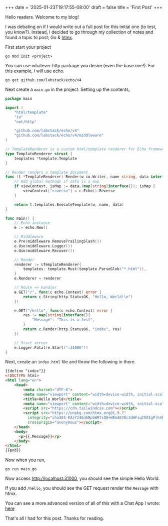 +++
date = '2025-01-23T19:17:55-08:00'
draft = false
title = 'First Post'
+++

Hello readers. Welcome to my blog!

I was debating on if I would write out a full post for this initial one (to test, you know?).
Instead, I decided to go through my collection of notes and found a topic to post; Go & [htmx](https://htmx.org/docs/#introduction).

First start your project
```
go mod init <project>
```

You can use whatever http package you desire (even the base one!). For this example, I will use echo.
```
go get github.com/labstack/echo/v4
```

Next create a `main.go` in the project. Setting up the contents,
```go
package main

import (
	"html/template"
	"io"
	"net/http"

	"github.com/labstack/echo/v4"
	"github.com/labstack/echo/v4/middleware"
)

// TemplateRenderer is a custom html/template renderer for Echo framework
type TemplateRenderer struct {
	templates *template.Template
}

// Render renders a template document
func (t *TemplateRenderer) Render(w io.Writer, name string, data interface{}, c echo.Context) error {
	// Add global methods if data is a map
	if viewContext, isMap := data.(map[string]interface{}); isMap {
		viewContext["reverse"] = c.Echo().Reverse
	}

	return t.templates.ExecuteTemplate(w, name, data)
}

func main() {
	// Echo instance
	e := echo.New()

	// Middleware
	e.Pre(middleware.RemoveTrailingSlash())
	e.Use(middleware.Logger())
	e.Use(middleware.Recover())

	// Render
	renderer := &TemplateRenderer{
		templates: template.Must(template.ParseGlob("*.html")),
	}
	e.Renderer = renderer

	// Route => handler
	e.GET("/", func(c echo.Context) error {
		return c.String(http.StatusOK, "Hello, World!\n")
	})

	e.GET("/hello", func(c echo.Context) error {
		res := map[string]interface{}{
			"Message": "This is a test",
		}
		return c.Render(http.StatusOK, "index", res)
	})

	// Start server
	e.Logger.Fatal(e.Start(":31000"))
}
```

Next, create an `index.html` file and throw the following in there.
```html
{{define "index"}}
<!DOCTYPE html>
<html lang="en">
    <head>
        <meta charset="UTF-8">
        <meta name="viewport" content="width=device-width, initial-scale=1.0">
        <title>Hello World</title>
        <meta name="viewport" content="width=device-width, initial-scale=1.0">
        <script src="https://cdn.tailwindcss.com"></script>
        <script src="https://unpkg.com/htmx.org@1.9.7"
          integrity="sha384-EAzY246d6BpbWR7sQ8+WEm40J8c3dHFsqC58IgPlh4kMbRRI6P6WA+LA/qGAyAu8"
          crossorigin="anonymous"></script>
    </head>
    <body>
      <p>{{.Message}}</p>
    </body>
</html>
{{end}}
```

Now when you run,
```
go run main.go
```

Now access [http://localhost:31000](http://localhost:31000), you should see the simple Hello World.

If you add `/hello`, you should see the GET request render the `Message` with htmx.

You can see a more advanced version of all of this with a Chat App I wrote: [here](https://github.com/So-Sahari/jenn-ai)

That's all I had for this post. Thanks for reading.
